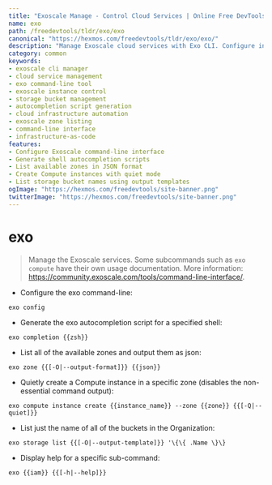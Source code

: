 ```yaml
---
title: "Exoscale Manage - Control Cloud Services | Online Free DevTools by Hexmos"
name: exo
path: /freedevtools/tldr/exo/exo
canonical: "https://hexmos.com/freedevtools/tldr/exo/exo/"
description: "Manage Exoscale cloud services with Exo CLI. Configure instances, manage storage, and generate autocompletion scripts with ease. Free online tool, no registration required."
category: common
keywords:
- exoscale cli manager
- cloud service management
- exo command-line tool
- exoscale instance control
- storage bucket management
- autocompletion script generation
- cloud infrastructure automation
- exoscale zone listing
- command-line interface
- infrastructure-as-code
features:
- Configure Exoscale command-line interface
- Generate shell autocompletion scripts
- List available zones in JSON format
- Create Compute instances with quiet mode
- List storage bucket names using output templates
ogImage: "https://hexmos.com/freedevtools/site-banner.png"
twitterImage: "https://hexmos.com/freedevtools/site-banner.png"
---
```


# exo

> Manage the Exoscale services.
> Some subcommands such as `exo compute` have their own usage documentation.
> More information: <https://community.exoscale.com/tools/command-line-interface/>.

- Configure the exo command-line:

`exo config`

- Generate the exo autocompletion script for a specified shell:

`exo completion {{zsh}}`

- List all of the available zones and output them as json:

`exo zone {{[-O|--output-format]}} {{json}}`

- Quietly create a Compute instance in a specific zone (disables the non-essential command output):

`exo compute instance create {{instance_name}} --zone {{zone}} {{[-Q|--quiet]}}`

- List just the name of all of the buckets in the Organization:

`exo storage list {{[-O|--output-template]}} '\{\{ .Name \}\}`

- Display help for a specific sub-command:

`exo {{iam}} {{[-h|--help]}}`
